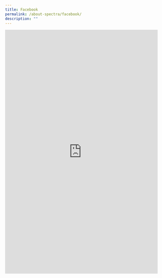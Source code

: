 ```yaml
---
title: Facebook
permalink: /about-spectra/facebook/
description: ""
---
```

<iframe allow="autoplay; clipboard-write; encrypted-media; picture-in-picture; web-share" allowfullscreen="true" frameborder="0" scrolling="no" style="border:none;overflow:hidden" height="800" width="500" src="https://www.facebook.com/plugins/page.php?href=https%3A%2F%2Fwww.facebook.com%2FSpectraSecondarySchool&amp;tabs=timeline&amp;width=600&amp;height=800&amp;small_header=false&amp;adapt_container_width=true&amp;hide_cover=false&amp;show_facepile=true&amp;appId"></iframe>